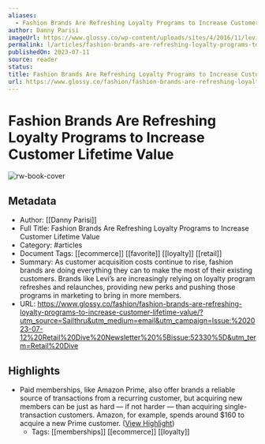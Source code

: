 ```yaml
---
aliases:
  - Fashion Brands Are Refreshing Loyalty Programs to Increase Customer Lifetime Value
author: Danny Parisi
imageUrl: https://www.glossy.co/wp-content/uploads/sites/4/2016/11/levis.jpg
permalink: l/articles/fashion-brands-are-refreshing-loyalty-programs-to-increase-customer-lifetime-value
publishedOn: 2023-07-11
source: reader
status: 
title: Fashion Brands Are Refreshing Loyalty Programs to Increase Customer Lifetime Value
url: https://www.glossy.co/fashion/fashion-brands-are-refreshing-loyalty-programs-to-increase-customer-lifetime-value/?utm_source=Sailthru&utm_medium=email&utm_campaign=Issue:%202023-07-12%20Retail%20Dive%20Newsletter%20%5Bissue:52330%5D&utm_term=Retail%20Dive
---
```

# Fashion Brands Are Refreshing Loyalty Programs to Increase Customer Lifetime Value

![rw-book-cover](https://www.glossy.co/wp-content/uploads/sites/4/2016/11/levis.jpg)

## Metadata

- Author: [[Danny Parisi]]
- Full Title: Fashion Brands Are Refreshing Loyalty Programs to Increase Customer Lifetime Value
- Category: #articles
- Document Tags: [[ecommerce]] [[favorite]] [[loyalty]] [[retail]]
- Summary: As customer acquisition costs continue to rise, fashion brands are doing everything they can to make the most of their existing customers. Brands like Levi’s are increasingly relying on loyalty program refreshes and relaunches, providing new perks and pushing those programs in marketing to bring in more members.
- URL: https://www.glossy.co/fashion/fashion-brands-are-refreshing-loyalty-programs-to-increase-customer-lifetime-value/?utm_source=Sailthru&utm_medium=email&utm_campaign=Issue:%202023-07-12%20Retail%20Dive%20Newsletter%20%5Bissue:52330%5D&utm_term=Retail%20Dive

## Highlights

- Paid memberships, like Amazon Prime, also offer brands a reliable source of transactions from a recurring customer, but acquiring new members can be just as hard — if not harder — than acquiring single-transaction customers. Amazon, for example, spends around $160 to acquire a new Prime customer. ([View Highlight](https://read.readwise.io/read/01h6reat0g28h31syvt36byz2c))
    - Tags: [[memberships]] [[ecommerce]] [[loyalty]]

